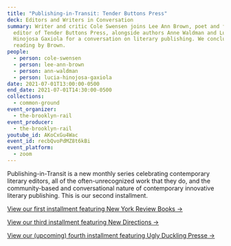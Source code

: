 ```yaml
---
title: "Publishing-in-Transit: Tender Buttons Press"
deck: Editors and Writers in Conversation
summary: Writer and critic Cole Swensen joins Lee Ann Brown, poet and founding
  editor of Tender Buttons Press, alongside authors Anne Waldman and Lucia
  Hinojosa Gaxiola for a conversation on literary publishing. We conclude with a
  reading by Brown.
people:
  - person: cole-swensen
  - person: lee-ann-brown
  - person: ann-waldman
  - person: lucia-hinojosa-gaxiola
date: 2021-07-01T13:00:00-0500
end_date: 2021-07-01T14:30:00-0500
collections:
  - common-ground
event_organizer:
  - the-brooklyn-rail
event_producer:
  - the-brooklyn-rail
youtube_id: AKoCxGu4Wac
event_id: recbQvoPdMZ8t6kBi
event_platform:
  - zoom
---
```

Publishing-in-Transit is a new monthly series celebrating contemporary literary editors, all of the often-unrecognized work that they do, and the community-based and conversational nature of contemporary innovative literary publishing. This is our second installment. 

[View our first installment featuring New York Review Books →](https://brooklynrail.org/events/2021/06/10/publishing-in-transit-new-york-review-of-books/)

[View our third installment featuring New Directions →](https://brooklynrail.org/events/2021/06/10/publishing-in-transit-new-york-review-of-books/)

[View our (upcoming) fourth installment featuring Ugly Duckling Presse →](https://brooklynrail.org/events/2021/09/09/publishing-in-transit-ugly-duckling-presse/)